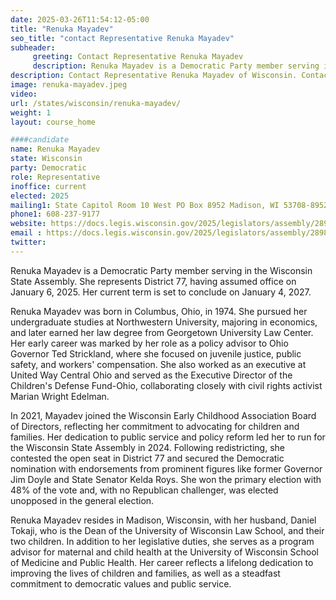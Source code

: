 ```yaml
---
date: 2025-03-26T11:54:12-05:00
title: "Renuka Mayadev"
seo_title: "contact Representative Renuka Mayadev"
subheader:
     greeting: Contact Representative Renuka Mayadev
     description: Renuka Mayadev is a Democratic Party member serving in the Wisconsin State Assembly. She represents District 77, having assumed office on January 6, 2025. Her current term is set to conclude on January 4, 2027.
description: Contact Representative Renuka Mayadev of Wisconsin. Contact information for Renuka Mayadev includes email address, phone number, and mailing address.
image: renuka-mayadev.jpeg
video:
url: /states/wisconsin/renuka-mayadev/
weight: 1
layout: course_home

####candidate
name: Renuka Mayadev
state: Wisconsin
party: Democratic
role: Representative
inoffice: current
elected: 2025
mailing1: State Capitol Room 10 West PO Box 8952 Madison, WI 53708-8952
phone1: 608-237-9177 
website: https://docs.legis.wisconsin.gov/2025/legislators/assembly/2898/
email : https://docs.legis.wisconsin.gov/2025/legislators/assembly/2898/
twitter: 
---
```

Renuka Mayadev is a Democratic Party member serving in the Wisconsin State Assembly. She represents District 77, having assumed office on January 6, 2025. Her current term is set to conclude on January 4, 2027.

Renuka Mayadev was born in Columbus, Ohio, in 1974. She pursued her undergraduate studies at Northwestern University, majoring in economics, and later earned her law degree from Georgetown University Law Center. Her early career was marked by her role as a policy advisor to Ohio Governor Ted Strickland, where she focused on juvenile justice, public safety, and workers' compensation. She also worked as an executive at United Way Central Ohio and served as the Executive Director of the Children's Defense Fund-Ohio, collaborating closely with civil rights activist Marian Wright Edelman.

In 2021, Mayadev joined the Wisconsin Early Childhood Association Board of Directors, reflecting her commitment to advocating for children and families. Her dedication to public service and policy reform led her to run for the Wisconsin State Assembly in 2024. Following redistricting, she contested the open seat in District 77 and secured the Democratic nomination with endorsements from prominent figures like former Governor Jim Doyle and State Senator Kelda Roys. She won the primary election with 48% of the vote and, with no Republican challenger, was elected unopposed in the general election.

Renuka Mayadev resides in Madison, Wisconsin, with her husband, Daniel Tokaji, who is the Dean of the University of Wisconsin Law School, and their two children. In addition to her legislative duties, she serves as a program advisor for maternal and child health at the University of Wisconsin School of Medicine and Public Health. Her career reflects a lifelong dedication to improving the lives of children and families, as well as a steadfast commitment to democratic values and public service.
